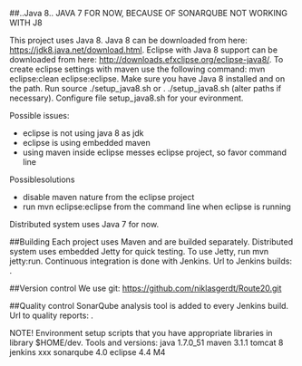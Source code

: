 ##..Java 8.. JAVA 7 FOR NOW, BECAUSE OF SONARQUBE NOT WORKING WITH J8

This project uses Java 8. Java 8 can be downloaded from here: https://jdk8.java.net/download.html. Eclipse with Java 8 support can be downloaded from here: http://downloads.efxclipse.org/eclipse-java8/. To create eclipse settings with maven use the following command: mvn eclipse:clean eclipse:eclipse. Make sure you have Java 8 installed and on the path. Run source ./setup_java8.sh or . ./setup_java8.sh (alter paths if necessary). Configure file setup_java8.sh for your evironment.

Possible issues:
- eclipse is not using java 8 as jdk
- eclipse is using embedded maven
- using maven inside eclipse messes eclipse project, so favor command line

Possiblesolutions
- disable maven nature from the eclipse project
- run mvn eclipse:eclipse from the command line when eclipse is running

Distributed system uses Java 7 for now.

##Building
Each project uses Maven and are builded separately. Distributed system uses embedded Jetty for quick testing. To use Jetty, run mvn jetty:run. Continuous integration is done with Jenkins. Url to Jenkins builds: . 

##Version control
We use git: https://github.com/niklasgerdt/Route20.git

##Quality control
SonarQube analysis tool is added to every Jenkins build. Url to quality reports: .


NOTE!
Environment setup scripts that you have appropriate libraries in library $HOME/dev. 
Tools and versions:
java 1.7.0_51
maven 3.1.1
tomcat 8
jenkins xxx
sonarqube 4.0
eclipse 4.4 M4
